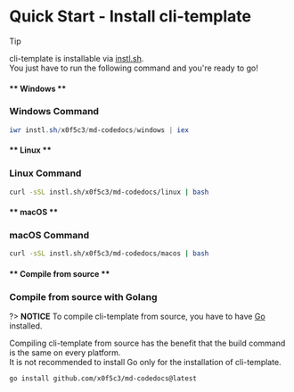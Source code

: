 # Quick Start - Install cli-template

> [!TIP]
> cli-template is installable via [instl.sh](https://instl.sh).\
> You just have to run the following command and you're ready to go!

<!-- tabs:start -->

#### ** Windows **

### Windows Command

```powershell
iwr instl.sh/x0f5c3/md-codedocs/windows | iex
```

#### ** Linux **

### Linux Command

```bash
curl -sSL instl.sh/x0f5c3/md-codedocs/linux | bash
```

#### ** macOS **

### macOS Command

```bash
curl -sSL instl.sh/x0f5c3/md-codedocs/macos | bash
```

#### ** Compile from source **

### Compile from source with Golang

?> **NOTICE**
To compile cli-template from source, you have to have [Go](https://golang.org/) installed.

Compiling cli-template from source has the benefit that the build command is the same on every platform.\
It is not recommended to install Go only for the installation of cli-template.

```command
go install github.com/x0f5c3/md-codedocs@latest
```

<!-- tabs:end -->

